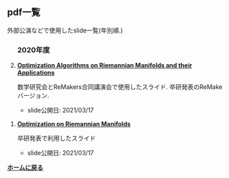<script type="text/x-mathjax-config">
MathJax.Hub.Config({
  tex2jax: {
    inlineMath: [['$','$'], ['\\(','\\)']],
    processEscapes: true
  },
  CommonHTML: { matchFontHeight: false },
  displayAlign: "left",
  displayIndent: "2em"
});
</script>
<script async src="https://cdnjs.cloudflare.com/ajax/libs/mathjax/2.7.0/MathJax.js?config=TeX-AMS_CHTML"></script>


## **pdf一覧**
外部公演などで使用したslide一覧(年別順.) 

<ol reversed>

<h3>2020年度</h3>
<li><p><strong><a href="/slides/20210315_RUMS_ReMakers.pdf">Optimization Algorithms on Riemannian Manifolds and their Applications</a></strong></p>

  <p>数学研究会とReMakers合同講演会で使用したスライド. 卒研発表のReMakeバージョン.</p>

  <ul>
    <li>slide公開日: 2021/03/17 </li>
  </ul>
</li>
<li><p><strong><a href="/slides/20210128_Graduation.pdf">Optimization on Riemannian Manifolds</a></strong></p>

  <p>卒研発表で利用したスライド</p>

  <ul>
    <li>slide公開日: 2021/03/17 </li>
  </ul>
</li>

</ol>

**[ホームに戻る](/index)**